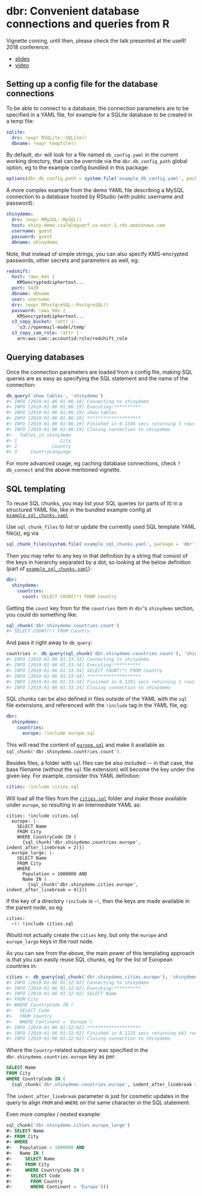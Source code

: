 # dbr: Convenient database connections and queries from R

Vignette coming, until then, please check the talk presented at the useR! 2018 conference:

* [slides](http://bit.ly/user2018-dbr)
* [video](https://www.youtube.com/watch?v=z7x4UOHNguY)

## Setting up a config file for the database connections

To be able to connect to a database, the connection parameters are to be specified in a YAML file, for example for a SQLite database to be created in a temp file:

```yaml
sqlite:
  drv: !expr RSQLite::SQLite()
  dbname: !expr tempfile()
```

By default, `dbr` will look for a file named `db_config.yaml` in the current working directory, that can be override via the `dbr.db_config_path` global option, eg to the example config bundled in this package:

```r
options(dbr.db_config_path = system.file('example_db_config.yaml', package = 'dbr'))
```

A more complex example from the demo YAML file describing a MySQL connection to a database hosted by RStudio (with public username and password):

```yaml
shinydemo:
  drv: !expr RMySQL::MySQL()
  host: shiny-demo.csa7qlmguqrf.us-east-1.rds.amazonaws.com
  username: guest
  password: guest
  dbname: shinydemo
```

Note, that instead of simple strings, you can also specify KMS-encrypted passwords, other secrets and parameters as well, eg:

```yaml
redshift:
  host: !aws_kms |
    KMSencryptedciphertext...
  port: 5439
  dbname: dbname
  user: username
  drv: !expr RPostgreSQL::PostgreSQL()
  password: !aws_kms |
    KMSencryptedciphertext...
  s3_copy_bucket: !attr |-
    's3://openmail-model/temp'
  s3_copy_iam_role: !attr |-
    arn:aws:iam::accountid:role/redshift_role
```

## Querying databases

Once the connection parameters are loaded from a config file, making SQL queries are as easy as specifying the SQL statement and the name of the connection:

```r
db_query('show tables', 'shinydemo')
#> INFO [2019-01-06 01:06:18] Connecting to shinydemo
#> INFO [2019-01-06 01:06:19] Executing:**********
#> INFO [2019-01-06 01:06:19] show tables
#> INFO [2019-01-06 01:06:19] ********************
#> INFO [2019-01-06 01:06:19] Finished in 0.1336 secs returning 3 rows
#> INFO [2019-01-06 01:06:19] Closing connection to shinydemo
#>   Tables_in_shinydemo
#> 1                City
#> 2             Country
#> 3     CountryLanguage
```

For more advanced usage, eg caching database connections, check `?db_connect` and the above mentioned vignette.

## SQL templating

To reuse SQL chunks, you may list your SQL queries (or parts of it) in a structured YAML file, like in the bundled example config at [`example_sql_chunks.yaml`](https://github.com/daroczig/dbr/blob/master/inst/example_sql_chunks.yaml)

Use `sql_chunk_files` to list or update the currently used SQL template YAML file(s), eg via

```r
sql_chunk_files(system.file('example_sql_chunks.yaml', package = 'dbr'))
```

Then you may refer to any key in that definition by a string that consist of the keys in hierarchy separated by a dot, so looking at the below definition (part of [`example_sql_chunks.yaml`](https://github.com/daroczig/dbr/blob/master/inst/example_sql_chunks.yaml)):

```yaml
dbr:
  shinydemo:
    countries:
      count: SELECT COUNT(*) FROM Country
```

Getting the `count` key from for the `countries` item in `dbr`'s `shinydemo` section, you could do something like:

```r
sql_chunk('dbr.shinydemo.countries.count')
#> SELECT COUNT(*) FROM Country
```

And pass it right away to `db_query`:

```r
countries <- db_query(sql_chunk('dbr.shinydemo.countries.count'), 'shinydemo')
#> INFO [2019-01-06 01:33:33] Connecting to shinydemo
#> INFO [2019-01-06 01:33:34] Executing:**********
#> INFO [2019-01-06 01:33:34] SELECT COUNT(*) FROM Country
#> INFO [2019-01-06 01:33:34] ********************
#> INFO [2019-01-06 01:33:34] Finished in 0.1291 secs returning 1 rows
#> INFO [2019-01-06 01:33:34] Closing connection to shinydemo
```

SQL chunks can be also defined in files outside of the YAML with the `sql` file extensions, and referenced with the `!include` tag in the YAML file, eg:

```yaml
dbr:
  shinydemo:
    countries:
      europe: !include europe.sql
```

This will read the content of [`europe.sql`](https://github.com/daroczig/dbr/blob/master/inst/europe.sql) and make it available as `sql_chunk('dbr.shinydemo.countries.count')`.

Besides files, a folder with `sql` files can be also included -- in that case, the base filename (without the `sql` file extension) will become the key under the given key. For example, consider this YAML definition:

```yaml
cities: !include cities.sql
```

Will load all the files from the [`cities.sql`](https://github.com/daroczig/dbr/tree/master/inst/cities.sql) folder and make those available under `europe`, so resulting in an intermediate YAML as:

```
cities: !include cities.sql
  europe: |-
    SELECT Name
    FROM City
    WHERE CountryCode IN (
      {sql_chunk('dbr.shinydemo.countries.europe', indent_after_linebreak = 2)})
  europe_large: |-
    SELECT Name
    FROM City
    WHERE
      Population > 1000000 AND
      Name IN (
        {sql_chunk('dbr.shinydemo.cities.europe', indent_after_linebreak = 4)}))
```

If the key of a directory `!include` is `~!`, then the keys are made available in the parent node, so eg

```
cities:
  ~!: !include cities.sql
```

Would not actually create the `cities` key, but only the `europe` and `europe_large` keys in the root node.

As you can see from the above, the main power of this templating approach is that you can easily reuse SQL chunks, eg for the list of European countries in:

```r
cities <- db_query(sql_chunk('dbr.shinydemo.cities.europe'), 'shinydemo')
#> INFO [2019-01-06 01:32:02] Connecting to shinydemo
#> INFO [2019-01-06 01:32:02] Executing:**********
#> INFO [2019-01-06 01:32:02] SELECT Name
#> FROM City
#> WHERE CountryCode IN (
#>   SELECT Code
#>   FROM Country
#>   WHERE Continent = 'Europe')
#> INFO [2019-01-06 01:32:02] ********************
#> INFO [2019-01-06 01:32:02] Finished in 0.1225 secs returning 643 rows
#> INFO [2019-01-06 01:32:02] Closing connection to shinydemo
```

Where the `Country`-related subquery was specified in the `dbr.shinydemo.countries.europe` key as per:

```sql
SELECT Name
FROM City
WHERE CountryCode IN (
  {sql_chunk('dbr.shinydemo.countries.europe', indent_after_linebreak = 2)})
```

The `indent_after_linebreak` parameter is just for cosmetic updates in the query to align `FROM` and `WHERE` on the same character in the SQL statement.

Even more complex / nested example:

```sql
sql_chunk('dbr.shinydemo.cities.europe_large')
#> SELECT Name
#> FROM City
#> WHERE
#>   Population > 1000000 AND
#>   Name IN (
#>     SELECT Name
#>     FROM City
#>     WHERE CountryCode IN (
#>       SELECT Code
#>       FROM Country
#>       WHERE Continent = 'Europe')))
```
